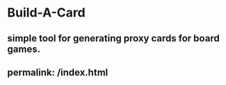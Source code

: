 # Build-A-Card
simple tool for generating proxy cards for board games. 
---
permalink: /index.html
---
